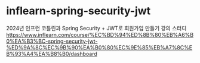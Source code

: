 # inflearn-spring-security-jwt
 2024년 인프런 코틀린과 Spring Security + JWT로 회원가입 만들기 강의 스터디
 https://www.inflearn.com/course/%EC%BD%94%ED%8B%80%EB%A6%B0%EA%B3%BC-spring-security-jwt-%ED%9A%8C%EC%9B%90%EA%B0%80%EC%9E%85%EB%A7%8C%EB%93%A4%EA%B8%B0/dashboard

 
